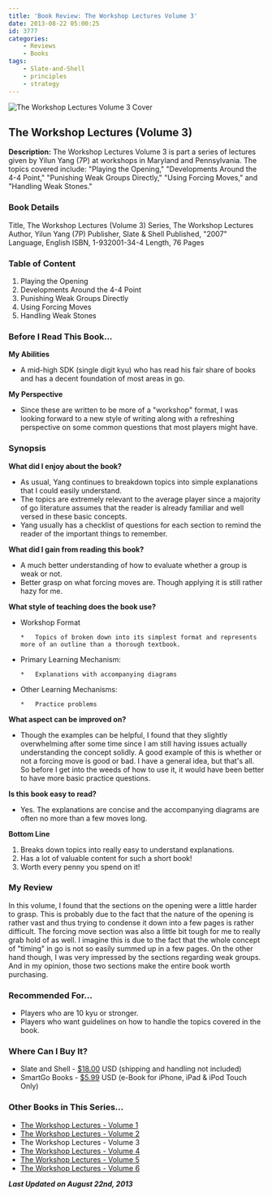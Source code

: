 ```yaml
---
title: 'Book Review: The Workshop Lectures Volume 3'
date: 2013-08-22 05:00:25
id: 3777
categories:
	- Reviews
	- Books
tags:
	- Slate-and-Shell
	- principles
	- strategy
---
```


![The Workshop Lectures Volume 3 Cover](/images/2013/08/workshopLecturesv3.jpg)

## The Workshop Lectures (Volume 3)

**Description:** The Workshop Lectures Volume 3 is part a series of lectures given by Yilun Yang (7P) at workshops in Maryland and Pennsylvania. The topics covered include: "Playing the Opening," "Developments Around the 4-4 Point," "Punishing Weak Groups Directly," "Using Forcing Moves," and "Handling Weak Stones."

<!--more-->

### Book Details

Title, The Workshop Lectures (Volume 3)
Series, The Workshop Lectures
Author, Yilun Yang (7P)
Publisher, Slate &amp; Shell
Published, "2007"
Language, English
ISBN, 1-932001-34-4
Length, 76 Pages

### Table of Content

1.  Playing the Opening
2.  Developments Around the 4-4 Point
3.  Punishing Weak Groups Directly
4.  Using Forcing Moves
5.  Handling Weak Stones

### Before I Read This Book...

**My Abilities**

*   A mid-high SDK (single digit kyu) who has read his fair share of books and has a decent foundation of most areas in go.

**My Perspective**

*   Since these are written to be more of a "workshop" format, I was looking forward to a new style of writing along with a refreshing perspective on some common questions that most players might have.

### Synopsis

**What did I enjoy about the book?**

*   As usual, Yang continues to breakdown topics into simple explanations that I could easily understand.
*   The topics are extremely relevant to the average player since a majority of go literature assumes that the reader is already familiar and well versed in these basic concepts.
*   Yang usually has a checklist of questions for each section to remind the reader of the important things to remember.

**What did I gain from reading this book?**

*   A much better understanding of how to evaluate whether a group is weak or not.
*   Better grasp on what forcing moves are. Though applying it is still rather hazy for me.

**What style of teaching does the book use?**

*   Workshop Format

		*   Topics of broken down into its simplest format and represents more of an outline than a thorough textbook.

*   Primary Learning Mechanism:

		*   Explanations with accompanying diagrams

*   Other Learning Mechanisms:

		*   Practice problems

**What aspect can be improved on?**

*   Though the examples can be helpful, I found that they slightly overwhelming after some time since I am still having issues actually understanding the concept solidly. A good example of this is whether or not a forcing move is good or bad. I have a general idea, but that's all. So before I get into the weeds of how to use it, it would have been better to have more basic practice questions.

**Is this book easy to read?**

*   Yes. The explanations are concise and the accompanying diagrams are often no more than a few moves long.

**Bottom Line**

1.  Breaks down topics into really easy to understand explanations.
2.  Has a lot of valuable content for such a short book!
3.  Worth every penny you spend on it!

### My Review

In this volume, I found that the sections on the opening were a little harder to grasp. This is probably due to the fact that the nature of the opening is rather vast and thus trying to condense it down into a few pages is rather difficult. The forcing move section was also a little bit tough for me to really grab hold of as well. I imagine this is due to the fact that the whole concept of "timing" in go is not so easily summed up in a few pages. On the other hand though, I was very impressed by the sections regarding weak groups. And in my opinion, those two sections make the entire book worth purchasing.

### Recommended For...

*   Players who are 10 kyu or stronger.
*   Players who want guidelines on how to handle the topics covered in the book.

### Where Can I Buy It?

*   Slate and Shell - [$18.00](http://www.slateandshell.com/SSYY009.html) USD (shipping and handling not included)
*   SmartGo Books - [$5.99](http://www.smartgo.com/books.htm) USD (e-Book for iPhone, iPad &amp; iPod Touch Only)

### Other Books in This Series...

*   [The Workshop Lectures - Volume 1](http://www.bengozen.com/book-review-the-workshop-lectures-volume-1/ "Book Review: The Workshop Lectures Volume 1")
*   [The Workshop Lectures - Volume 2](http://www.bengozen.com/book-review-the-workshop-lectures-volume-2/ "Book Review: The Workshop Lectures Volume 2")
*   The Workshop Lectures - Volume 3
*   [The Workshop Lectures - Volume 4](http://www.bengozen.com/book-review-the-workshop-lectures-volume-4/ "Book Review: The Workshop Lectures Volume 4")
*   [The Workshop Lectures - Volume 5](http://www.bengozen.com/book-review-the-workshop-lectures-volume-5/ "Book Review: The Workshop Lectures Volume 5")
*   [The Workshop Lectures - Volume 6](http://www.bengozen.com/book-review-workshop-lectures-volume-6/ "Book Review: The Workshop Lectures Volume 6")

_**Last Updated on August 22nd, 2013**_
